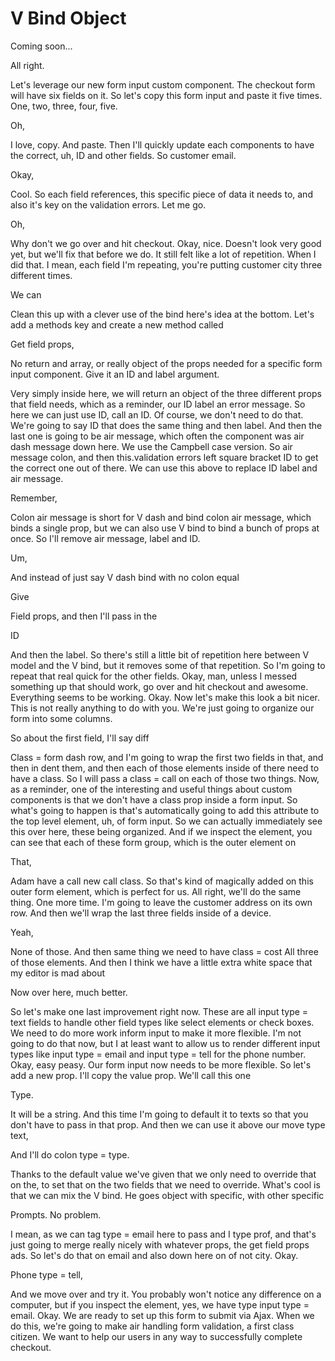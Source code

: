 # V Bind Object

Coming soon...

All right.

Let's leverage our new form input custom component. The checkout form will have six
fields on it. So let's copy this form input and paste it five times. One, two, three,
four, five.

Oh,

I love, copy. And paste. Then I'll quickly update each components to have the
correct, uh, ID and other fields. So customer email.

Okay,

Cool. So each field references, this specific piece of data it needs to, and also
it's key on the validation errors. Let me go.

Oh,

Why don't we go over and hit checkout. Okay, nice. Doesn't look very good yet, but
we'll fix that before we do. It still felt like a lot of repetition. When I did that.
I mean, each field I'm repeating, you're putting customer city three different times.

We can

Clean this up with a clever use of the bind here's idea at the bottom. Let's add a
methods key and create a new method called

Get field props,

No return and array, or really object of the props needed for a specific form input
component. Give it an ID and label argument.

Very simply inside here, we will return an object of the three different props that
field needs, which as a reminder, our ID label an error message. So here we can just
use ID, call an ID. Of course, we don't need to do that. We're going to say ID that
does the same thing and then label. And then the last one is going to be air message,
which often the component was air dash message down here. We use the Campbell case
version. So air message colon, and then this.validation errors left square bracket ID
to get the correct one out of there. We can use this above to replace ID label and
air message.

Remember,

Colon air message is short for V dash and bind colon air message, which binds a
single prop, but we can also use V bind to bind a bunch of props at once. So I'll
remove air message, label and ID.

Um,

And instead of just say V dash bind with no colon equal

Give

Field props, and then I'll pass in the

ID

And then the label. So there's still a little bit of repetition here between V model
and the V bind, but it removes some of that repetition. So I'm going to repeat that
real quick for the other fields. Okay, man, unless I messed something up that should
work, go over and hit checkout and awesome. Everything seems to be working. Okay. Now
let's make this look a bit nicer. This is not really anything to do with you. We're
just going to organize our form into some columns.

So about the first field, I'll say diff

Class = form dash row, and I'm going to wrap the first two fields in that, and then
in dent them, and then each of those elements inside of there need to have a class.
So I will pass a class = call on each of those two things. Now, as a reminder, one of
the interesting and useful things about custom components is that we don't have a
class prop inside a form input. So what's going to happen is that's automatically
going to add this attribute to the top level element, uh, of form input. So we can
actually immediately see this over here, these being organized. And if we inspect the
element, you can see that each of these form group, which is the outer element on

That,

Adam have a call new call class. So that's kind of magically added on this outer form
element, which is perfect for us. All right, we'll do the same thing. One more time.
I'm going to leave the customer address on its own row. And then we'll wrap the last
three fields inside of a device.

Yeah,

None of those. And then same thing we need to have class = cost All three of those
elements. And then I think we have a little extra white space that my editor is mad
about

Now over here, much better.

So let's make one last improvement right now. These are all input type = text fields
to handle other field types like select elements or check boxes. We need to do more
work inform input to make it more flexible. I'm not going to do that now, but I at
least want to allow us to render different input types like input type = email and
input type = tell for the phone number. Okay, easy peasy. Our form input now needs to
be more flexible. So let's add a new prop. I'll copy the value prop. We'll call this
one

Type.

It will be a string. And this time I'm going to default it to texts so that you don't
have to pass in that prop. And then we can use it above our move type text,

And I'll do colon type = type.

Thanks to the default value we've given that we only need to override that on the, to
set that on the two fields that we need to override. What's cool is that we can mix
the V bind. He goes object with specific, with other specific

Prompts. No problem.

I mean, as we can tag type = email here to pass and I type prof, and that's just
going to merge really nicely with whatever props, the get field props ads. So let's
do that on email and also down here on of not city. Okay.

Phone type = tell,

And we move over and try it. You probably won't notice any difference on a computer,
but if you inspect the element, yes, we have type input type = email. Okay. We are
ready to set up this form to submit via Ajax. When we do this, we're going to make
air handling form validation, a first class citizen. We want to help our users in any
way to successfully complete checkout.

